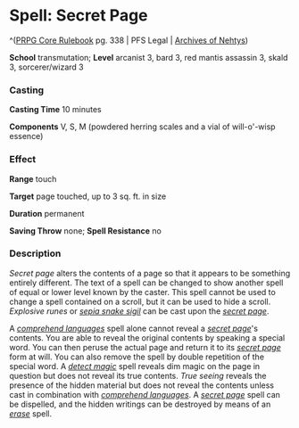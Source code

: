 # Spell: Secret Page

^([PRPG Core Rulebook][ss-secret-page] pg. 338 | PFS Legal | [Archives of Nehtys][sn-secret-page])

**School** transmutation; **Level** arcanist 3, bard 3, red mantis assassin 3, skald 3, sorcerer/wizard 3

### Casting

**Casting Time** 10 minutes  

**Components** V, S, M (powdered herring scales and a vial of will-o'-wisp essence)

### Effect

**Range** touch  

**Target** page touched, up to 3 sq. ft. in size  

**Duration** permanent  

**Saving Throw** none; **Spell Resistance** no

### Description

_Secret page_ alters the contents of a page so that it appears to be something entirely different. The text of a spell can be changed to show another spell of equal or lower level known by the caster. This spell cannot be used to change a spell contained on a scroll, but it can be used to hide a scroll. _Explosive runes_ or _[sepia snake sigil]_ can be cast upon the _[secret page]_.  

A _[comprehend languages]_ spell alone cannot reveal a _[secret page]_'s contents. You are able to reveal the original contents by speaking a special word. You can then peruse the actual page and return it to its _[secret page]_ form at will. You can also remove the spell by double repetition of the special word. A _[detect magic]_ spell reveals dim magic on the page in question but does not reveal its true contents. _True seeing_ reveals the presence of the hidden material but does not reveal the contents unless cast in combination with _[comprehend languages]_. A _[secret page]_ spell can be dispelled, and the hidden writings can be destroyed by means of an _[erase]_ spell.

[ss-secret-page]: http://paizo.com/pathfinderRPG/v57
[sn-secret-page]: http://www.archivesofnethys.com/SpellDisplay.aspx?ItemName=Secret%20Page
[secret page]: http://www.archivesofnethys.com/SpellDisplay.aspx?ItemName=secret%20page
[sepia snake sigil]: http://www.archivesofnethys.com/SpellDisplay.aspx?ItemName=sepia%20snake%20sigil
[comprehend languages]: http://www.archivesofnethys.com/SpellDisplay.aspx?ItemName=comprehend%20languages
[detect magic]: http://www.archivesofnethys.com/SpellDisplay.aspx?ItemName=detect%20magic
[erase]: http://www.archivesofnethys.com/SpellDisplay.aspx?ItemName=erase